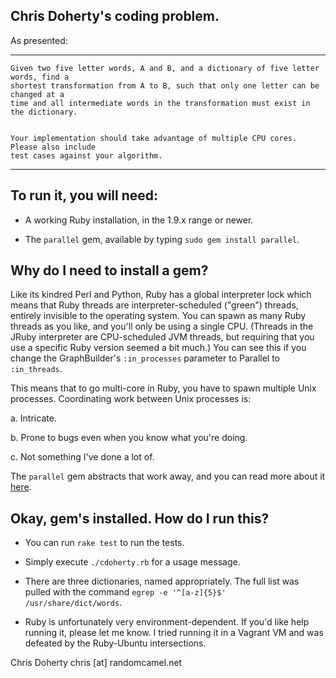## Chris Doherty's coding problem.

As presented:

-------

    Given two five letter words, A and B, and a dictionary of five letter words, find a
    shortest transformation from A to B, such that only one letter can be changed at a
    time and all intermediate words in the transformation must exist in the dictionary.


    Your implementation should take advantage of multiple CPU cores. Please also include
    test cases against your algorithm.

------

## To run it, you will need:

- A working Ruby installation, in the 1.9.x range or newer.

- The `parallel` gem, available by typing `sudo gem install parallel`.


## Why do I need to install a gem?

Like its kindred Perl and Python, Ruby has a global interpreter lock which means that Ruby
threads are interpreter-scheduled ("green") threads, entirely invisible to the operating
system. You can spawn as many Ruby threads as you like, and you'll only be using a single
CPU. (Threads in the JRuby interpreter are CPU-scheduled JVM threads, but requiring that
you use a specific Ruby version seemed a bit much.) You can see this if you change the
GraphBuilder's `:in_processes` parameter to Parallel to `:in_threads`.

This means that to go multi-core in Ruby, you have to spawn multiple Unix
processes. Coordinating work between Unix processes is:

a. Intricate.

b. Prone to bugs even when you know what you're doing.

c. Not something I've done a lot of.

The `parallel` gem abstracts that work away, and you can read more about it
[here](https://github.com/grosser/parallel).


## Okay, gem's installed. How do I run this?

- You can run `rake test` to run the tests.

- Simply execute `./cdoherty.rb` for a usage message.

- There are three dictionaries, named appropriately. The full list was pulled with the
   command `egrep -e '^[a-z]{5}$' /usr/share/dict/words`.

- Ruby is unfortunately very environment-dependent. If you'd like help running it, please
  let me know. I tried running it in a Vagrant VM and was defeated by the Ruby-Ubuntu
  intersections.

Chris Doherty
chris [at] randomcamel.net

